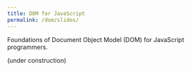 ```yaml
---
title: DOM for JavaScript
permalink: /dom/slides/
---
```


Foundations of Document Object Model (DOM) for JavaScript programmers.

(under construction)